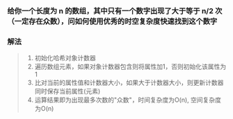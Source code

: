 ### 给你一个长度为 n 的数组，其中只有一个数字出现了大于等于 n/2 次（一定存在众数），问如何使用优秀的时空复杂度快速找到这个数字

### 解法
> 1. 初始化哈希对象计数器
> 2. 遍历数组元素，如果对象计数器包含则将属性加1，否则初始化该属性为1
> 3. 比对当前的属性值和计数器大小，如果大于计数器大小，则更新计数器同时保存当前属性(元素)
> 4. 运算结果即为出现最多次数的"众数"，时间复杂度为O(n), 空间复杂度为O(n)
